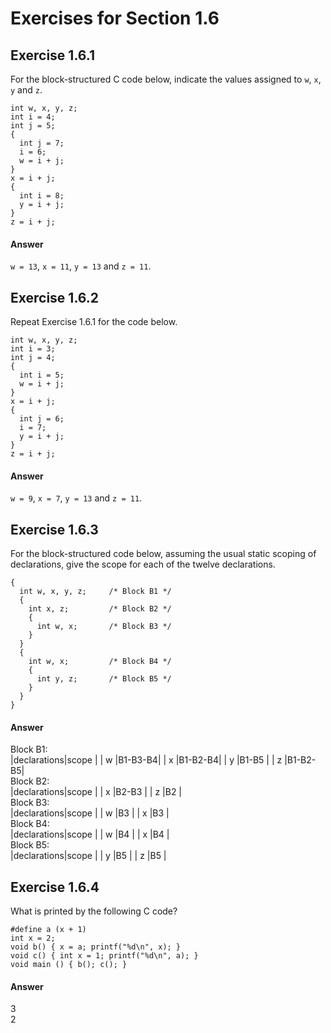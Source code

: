 Exercises for Section 1.6  
=========================  

Exercise 1.6.1  
--------------  
For the block-structured C code below, indicate the values assigned to `w`, `x`, `y` and `z`.  
```
int w, x, y, z;   
int i = 4;  
int j = 5;  
{  
  int j = 7;  
  i = 6;  
  w = i + j;  
}  
x = i + j;  
{  
  int i = 8;  
  y = i + j;  
}  
z = i + j;  
```  

#### Answer  
`w = 13`, `x = 11`, `y = 13` and `z = 11`.  

Exercise 1.6.2  
--------------  
Repeat Exercise 1.6.1 for the code below.  
```  
int w, x, y, z;
int i = 3;
int j = 4;
{
  int i = 5;
  w = i + j;
}
x = i + j;
{
  int j = 6;
  i = 7;
  y = i + j;
}
z = i + j;
```  

#### Answer  
`w = 9`, `x = 7`, `y = 13` and `z = 11`.  

Exercise 1.6.3  
--------------  
For the block-structured code below, assuming the usual static scoping of declarations, give the scope for each of the twelve declarations.  
```  
{
  int w, x, y, z;     /* Block B1 */
  {
    int x, z;         /* Block B2 */
    {
      int w, x;       /* Block B3 */
    }
  }
  {
    int w, x;         /* Block B4 */
    {
      int y, z;       /* Block B5 */
    }
  }
}
```  

#### Answer  
Block B1:  
|declarations|scope   |
|		w				 |B1-B3-B4|
|		x				 |B1-B2-B4|
|		y				 |B1-B5   |
|		z				 |B1-B2-B5|  
Block B2:  
|declarations|scope   |
|		x				 |B2-B3   |
|		z				 |B2      |  
Block B3:  
|declarations|scope   |
|  	w				 |B3      |
|		x				 |B3      |  
Block B4:  
|declarations|scope   |
|  	w				 |B4      |
|		x				 |B4      |  
Block B5:  
|declarations|scope   |
|		y				 |B5      |
|		z				 |B5      |  

Exercise 1.6.4  
--------------  
What is printed by the following C code?  
```
#define a (x + 1)
int x = 2;
void b() { x = a; printf("%d\n", x); }
void c() { int x = 1; printf("%d\n", a); }
void main () { b(); c(); }
```  

#### Answer  
3  
2  